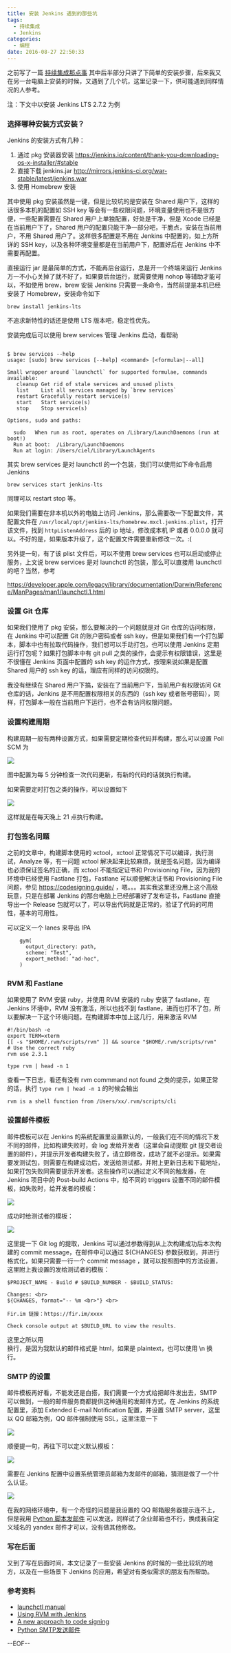 ```yaml
---
title: 安装 Jenkins 遇到的那些坑
tags:
  - 持续集成
  - Jenkins
categories:
  - 编程
date: 2016-08-27 22:50:33
---
```




之前写了一篇 [持续集成那点事](https://imciel.com/2016/08/13/ios-ci/) 其中后半部分只讲了下简单的安装步骤，后来我又在另一台电脑上安装的时候，又遇到了几个坑，这里记录一下，供可能遇到同样情况的人参考。

注：下文中以安装 Jenkins LTS 2.7.2 为例

### 选择哪种安装方式安装？

Jenkins 的安装方式有几种：

1. 通过 pkg 安装器安装 https://jenkins.io/content/thank-you-downloading-os-x-installer/#stable
2. 直接下载 jenkins.jar http://mirrors.jenkins-ci.org/war-stable/latest/jenkins.war
3. 使用 Homebrew 安装

其中使用 pkg 安装虽然是一键，但是比较坑的是安装在 Shared 用户下，这样的话很多本机的配置如 SSH key 等会有一些权限问题，环境变量使用也不是很方便，一些配置需要在 Shared 用户上单独配置，好处是干净，但是 Xcode 已经是在当前用户下了，Shared 用户的配置只能干净一部分吧，干脆点，安装在当前用户，不用 Shared 用户了。这样很多配置是不用在 Jenkins 中配置的，如上方所详的 SSH key，以及各种环境变量都是在当前用户下，配置好后在 Jenkins 中不需要再配置。

直接运行 jar 是最简单的方式，不能再后台运行，总是开一个终端来运行 Jenkins 万一不小心关掉了就不好了，如果要后台运行，就需要使用 nohop 等辅助才能可以，不如使用 brew，brew 安装 Jenkins 只需要一条命令，当然前提是本机已经安装了 Homebrew，安装命令如下

```
brew install jenkins-lts
```

不追求新特性的话还是使用 LTS 版本吧，稳定性优先。

安装完成后可以使用 brew services 管理 Jenkins 启动，看帮助

```

$ brew services --help
usage: [sudo] brew services [--help] <command> [<formula>|--all]

Small wrapper around `launchctl` for supported formulae, commands available:
   cleanup Get rid of stale services and unused plists
   list    List all services managed by `brew services`
   restart Gracefully restart service(s)
   start   Start service(s)
   stop    Stop service(s)

Options, sudo and paths:

  sudo   When run as root, operates on /Library/LaunchDaemons (run at boot!)
  Run at boot:  /Library/LaunchDaemons
  Run at login: /Users/ciel/Library/LaunchAgents
```

其实 brew services 是对 launchctl 的一个包装，我们可以使用如下命令启用 Jenkins

```
brew services start jenkins-lts
```

同理可以 restart stop 等。

如果我们需要在非本机以外的电脑上访问 Jenkins，那么需要改一下配置文件，其配置文件在 `/usr/local/opt/jenkins-lts/homebrew.mxcl.jenkins.plist`，打开该文件，找到 `httpListenAddress` 后的 ip 地址，修改成本机 IP 或者 0.0.0.0 就可以。不好的是，如果版本升级了，这个配置文件需要重新修改一次。:(

另外提一句，有了该 plist 文件后，可以不使用 brew services 也可以启动或停止服务，上文说 brew services 是对 launchctl 的包装，那么可以直接用 launchctl 的吧？当然，参考 

https://developer.apple.com/legacy/library/documentation/Darwin/Reference/ManPages/man1/launchctl.1.html

### 设置 Git 仓库

如果我们使用了 pkg 安装，那么要解决的一个问题就是对 Git 仓库的访问权限，在 Jenkins 中可以配置 Git 的账户密码或者 ssh key，但是如果我们有一个打包脚本，脚本中也有拉取代码操作，我们想可以手动打包，也可以使用 Jenkins 定期运行打包呢？如果打包脚本中有 git pull 之类的操作，会提示有权限错误，这里是不很懂在 Jenkins 页面中配置的 ssh key 的运作方式，按理来说如果是配置 Shared 用户的 ssh key 的话，理应有同样的访问权限的。

我没有继续在 Shared 用户下搞，安装在了当前用户下，当前用户有权限访问 Git 仓库的话，Jenkins 是不用配置权限相关的东西的（ssh key 或者账号密码），同样，打包脚本一般在当前用户下运行，也不会有访问权限问题。

### 设置构建周期

构建周期一般有两种设置方式，如果需要定期检查代码并构建，那么可以设置 Poll SCM 为

![](https://ww3.sinaimg.cn/large/74681984gw1f78ni6y37aj20gk05zwem)

图中配置为每 5 分钟检查一次代码更新，有新的代码的话就执行构建。

如果需要定时打包之类的操作，可以设置如下

![](https://ww3.sinaimg.cn/large/74681984gw1f78njo2gw5j20gr06faag)

这样就是在每天晚上 21 点执行构建。

### 打包签名问题

之前的文章中，构建脚本使用的 xctool，xctool 正常情况下可以编译，执行测试，Analyze 等，有一问题 xctool 解决起来比较麻烦，就是签名问题，因为编译也必须保证签名的正确，而 xctool 不能指定证书和 Provisioning File，因为我的环境中已经使用 Fastlane 打包，Fastlane 可以顺便解决证书和 Provisioning File 问题，参见 https://codesigning.guide/ ，嗯。。。其实我这里还没用上这个高级玩意，只是在部署 Jenkins 的那台电脑上已经部署好了发布证书，Fastlane 直接导出一个 Release 包就可以了，可以导出代码就是正常的，验证了代码的可用性，基本的可用性。

可以定义一个 lanes 来导出 IPA

```
    gym(
      output_directory: path,
      scheme: "Test",
      export_method: "ad-hoc",
    )
```

### RVM 和 Fastlane

如果使用了 RVM 安装 ruby，并使用 RVM 安装的 ruby 安装了 fastlane，在 Jenkins 环境中，RVM 没有激活，所以也找不到 fastlane，进而也打不了包，所以要解决一下这个环境问题。在构建脚本中加上这几行，用来激活 RVM

```
#!/bin/bash -e
export TERM=xterm
[[ -s "$HOME/.rvm/scripts/rvm" ]] && source "$HOME/.rvm/scripts/rvm"
# Use the correct ruby
rvm use 2.3.1

type rvm | head -n 1
```

查看一下日志，看还有没有 rvm commmand not found 之类的提示，如果正常的话，执行 `type rvm | head -n 1` 的时候会输出

```
rvm is a shell function from /Users/xx/.rvm/scripts/cli
```

### 设置邮件模板

邮件模板可以在 Jenkins 的系统配置里设置默认的，一般我们在不同的情况下发不同的邮件，比如构建失败时，会 log 发给开发者（这里会自动提取 git 提交者设置的邮件），并提示开发者构建失败了，请立即修改，成功了就不必提示。如果需要发测试包，则需要在构建成功后，发送给测试都，并附上更新日志和下载地址，如果打包失败同需要提示开发者。这些操作可以通过定义不同的触发器，在 Jenkins 项目中的 Post-build Actions 中，给不同的 triggers 设置不同的邮件模板，如失败时，给开发者的模板：

![](https://ww3.sinaimg.cn/large/74681984gw1f78oeu7kx9j20pe0g1myl)

成功时给测试者的模板：

![](https://ww3.sinaimg.cn/large/74681984gw1f78ofpvb44j20hg0f8wfx)

这里提一下 Git log 的提取，Jenkins 可以通过参数得到从上次构建成功后本次构建的 commit message，在邮件中可以通过 ${CHANGES} 参数获取到，并进行格式化，如果只需要一行一个 commit message ，就可以按照图中的方法设置，这里附上我设置的发给测试者的模板：

```
$PROJECT_NAME - Build # $BUILD_NUMBER - $BUILD_STATUS:

Changes: <br>
${CHANGES, format="-- %m <br>"} <br>

Fir.im 链接：https://fir.im/xxxx

Check console output at $BUILD_URL to view the results.
```

这里之所以用 <br> 换行，是因为我默认的邮件格式是 html，如果是 plaintext，也可以使用 \n 换行。

### SMTP 的设置

邮件模板再好看，不能发还是白搭，我们需要一个方式给把邮件发出去，SMTP 可以做到，一般的邮件服务商都提供这种通用的发邮件方式，在 Jenkins 的系统配置里，添加 Extended E-mail Notification 配置，并设置 SMTP server，这里以 QQ 邮箱为例，QQ 邮件强制使用 SSL，这里注意一下

![](https://ww3.sinaimg.cn/large/74681984gw1f78on3e6x9j20kl0bcwf4)

顺便提一句，再往下可以定义默认模板：

![](https://ww3.sinaimg.cn/large/74681984gw1f78oo9xsi5j20pg04laab)

需要在 Jenkins 配置中设置系统管理员邮箱为发邮件的邮箱，猜测是做了一个什么认证。

![](https://ww3.sinaimg.cn/large/74681984gw1f78oucnhxpj20hf03pt8r)

在我的网络环境中，有一个奇怪的问题是我设置的 QQ 邮箱服务器提示连不上，但是我用 [Python 脚本发邮件](https://jasonhzy.github.io/2016/06/15/python-email/) 可以发送，同样试了企业邮箱也不行，换成我自定义域名的 yandex 邮件才可以，没有做其他修改。

### 写在后面

又到了写在后面时间，本文记录了一些安装 Jenkins 的时候的一些比较坑的地方，以及在一些场景下 Jenkins 的应用，希望对有类似需求的朋友有所帮助。

### 参考资料

* [launchctl manual](https://developer.apple.com/legacy/library/documentation/Darwin/Reference/ManPages/man1/launchctl.1.html)
* [Using RVM with Jenkins](https://mattconnolly.wordpress.com/2012/01/29/using-rvm-with-jenkins/)
* [A new approach to code signing](https://codesigning.guide/)
* [Python SMTP发送邮件](https://jasonhzy.github.io/2016/06/15/python-email/)


--EOF--

